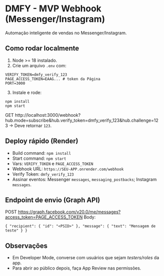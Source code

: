
# DMFY - MVP Webhook (Messenger/Instagram)
Automação inteligente de vendas no Messenger/Instagram.

## Como rodar localmente
1) Node >= 18 instalado.
2) Crie um arquivo `.env` com:
```
VERIFY_TOKEN=dmfy_verify_123
PAGE_ACCESS_TOKEN=EAAG... # token da Página
PORT=3000
```
3) Instale e rode:
```
npm install
npm start
```
GET http://localhost:3000/webhook?hub.mode=subscribe&hub.verify_token=dmfy_verify_123&hub.challenge=123
→ Deve retornar `123`.

## Deploy rápido (Render)
- Build command: `npm install`
- Start command: `npm start`
- Vars: `VERIFY_TOKEN` e `PAGE_ACCESS_TOKEN`
- Webhook URL: `https://SEU-APP.onrender.com/webhook`
- Verify Token: `dmfy_verify_123`
- Assinar eventos: Messenger `messages`, `messaging_postbacks`; Instagram `messages`.

## Endpoint de envio (Graph API)
POST https://graph.facebook.com/v20.0/me/messages?access_token=PAGE_ACCESS_TOKEN
Body:
```
{ "recipient": { "id": "<PSID>" }, "message": { "text": "Mensagem de teste" } }
```

## Observações
- Em Developer Mode, converse com usuários que sejam *testers/roles* da app.
- Para abrir ao público depois, faça App Review nas permissões.
